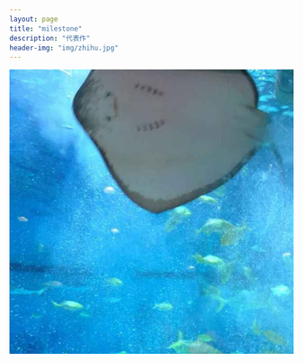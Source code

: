 ```yaml
---
layout: page
title: "milestone"
description: "代表作"
header-img: "img/zhihu.jpg"
---
```


![cmd-markdown-logo](img/fish.jpg)




